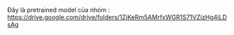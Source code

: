 Đây là pretrained model của nhóm : 
https://drive.google.com/drive/folders/1ZjKeRm5AMrfxWGR1S71VZjzHg4iLDsAg
